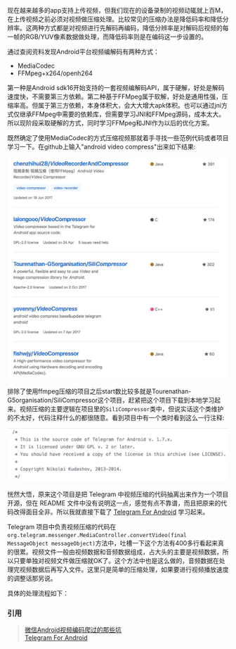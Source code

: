 现在越来越多的app支持上传视频，但我们现在的设备录制的视频动辄就上百M，在上传视频之前必须对视频做压缩处理。比较常见的压缩办法是降低码率和降低分辨率。这两种方式都是对视频进行先解码再编码，降低分辨率是对解码后视频的每一帧的RGB/YUV像素数据做处理，而降低码率则是在编码这一步设置的。

通过查阅资料发现Android平台视频编解码有两种方式：

* MediaCodec
* FFMpeg+x264/openh264

第一种是Android sdk16开始支持的一套视频编解码API，属于硬解，好处是解码速度快，不需要第三方依赖。第二种基于FFMpeg属于软解，好处是通用性强，压缩率高。但属于第三方依赖，本身体积大，会大大增大apk体积。也可以通过jni方式仅继承FFMpeg中需要的依赖库，但需要学习JNI和FFMpeg源码，成本太大。所以现阶段采取硬解的方式，同时学习FFMpeg和JNI作为以后的优化方案。

既然确定了使用MediaCodec的方式压缩视频那就着手寻找一些范例代码或者项目学习一下。在github上输入"android video compress"出来如下结果:

![](assets/github_search_android_video_compress_results.jpg)

排除了使用ffmpeg压缩的项目之后start数比较多就是Tourenathan-G5organisation/SiliCompressor这个项目，赶紧把这个项目下载到本地学习起来。视频压缩的主要逻辑在项目里的`SiliCompressor`类中，但说实话这个类维护的不太好，代码注释什么的都很随意。看到项目中有一个类时看到这么一行注释:

![](assets/silicompressorr_Mp4Movie_header_comment.jpg)

恍然大悟，原来这个项目是把 Telegram 中视频压缩的代码抽离出来作为一个项目开源，但在 README 文件中没有说明这一点，感觉有点不靠谱，而且把原来的代码改得面目全非。所以我就直接下载了 [Telegram For Android](https://github.com/DrKLO/Telegram) 学习起来。

Telegram 项目中负责视频压缩的代码在 `org.telegram.messenger.MediaController.convertVideo(final MessageObject messageObject)`方法中，吐槽一下这个方法有400多行看起来真的很累。视频文件一般由视频数据和音频数据组成，占大头的主要是视频数据，所以只要单独对视频文件做压缩就OK了。这个方法中也是这么做的，音频数据在处理完视频数据后再写入文件。这里只是简单的压缩处理，如果要进行视频播放速度的调整话那另说。

具体的处理流程如下：







### 引用
> [微信Android视频编码爬过的那些坑](https://github.com/WeMobileDev/article/blob/master/%E5%BE%AE%E4%BF%A1Android%E8%A7%86%E9%A2%91%E7%BC%96%E7%A0%81%E7%88%AC%E8%BF%87%E7%9A%84%E9%82%A3%E4%BA%9B%E5%9D%91.md)   
> [Telegram For Android](https://github.com/DrKLO/Telegram)
